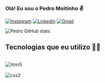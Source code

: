 ### Olá! Eu sou o Pedro Moitinho ✌️

[![Instagram](https://img.shields.io/badge/Instagram-E4405F?style=for-the-badge&logo=instagram&logoColor=white)](https://www.instagram.com/pedro.mmoitinho/)
[![Linkedin](https://img.shields.io/badge/LinkedIn-0077B5?style=for-the-badge&logo=linkedin&logoColor=white)](https://www.linkedin.com/in/pedro-moitinho/)
[![Gmail](https://img.shields.io/badge/Gmail-D14836?style=for-the-badge&logo=gmail&logoColor=white)](mailto:pedro.mmoitinho45@gmail.com)

![Pedro GitHub stats](https://github-readme-stats.vercel.app/api?username=PedroHM45&show_icons=true&theme=tokyonight)

## Tecnologias que eu utilizo 👨‍💻

<div style="display: inline_block"><br/>
    <img alt=html5 src="https://cdn.jsdelivr.net/gh/devicons/devicon/icons/html5/html5-original.svg" />
</div>
<div style="display: inline_block"><br/>
    <img alt=css3 src="https://cdn.jsdelivr.net/gh/devicons/devicon/icons/css3/css3-original-wordmark.svg" />
</div>
